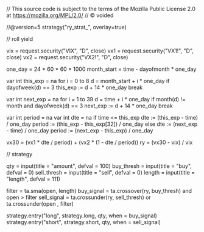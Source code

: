 // This source code is subject to the terms of the Mozilla Public License 2.0 at https://mozilla.org/MPL/2.0/
// © voided

//@version=5
strategy("ry_strat_", overlay=true)

// roll yield

vix = request.security("VIX", "D", close)
vx1 = request.security("VX1!", "D", close)
vx2 = request.security("VX2!", "D", close)

one_day = 24 * 60 * 60 * 1000
month_start = time - dayofmonth * one_day

var int this_exp = na
for i = 0 to 8
    d = month_start + i * one_day
    if dayofweek(d) == 3
        this_exp := d + 14 * one_day
        break
        
var int next_exp = na
for i = 1 to 39
    d = time + i * one_day
    if month(d) != month and dayofweek(d) == 3
        next_exp := d + 14 * one_day
        break

var int period = na
var int dte = na
if time <= this_exp
    dte := (this_exp - time) / one_day
    period := (this_exp - this_exp[32]) / one_day
else
    dte := (next_exp - time) / one_day
    period := (next_exp - this_exp) / one_day
    
vx30 = (vx1 * dte / period)  + (vx2 * (1 - dte / period))
ry = (vx30 - vix) / vix

// strategy

qty         = input(title = "amount", defval = 100)
buy_thresh  = input(title = "buy", defval = 0)
sell_thresh = input(title = "sell", defval = 0)
length      = input(title = "length", defval = 111)

filter      = ta.sma(open, length)
buy_signal  = ta.crossover(ry, buy_thresh) and open > filter
sell_signal = ta.crossunder(ry, sell_thresh) or ta.crossunder(open , filter)


strategy.entry("long", strategy.long, qty, when = buy_signal)
strategy.entry("short", strategy.short, qty, when = sell_signal)
